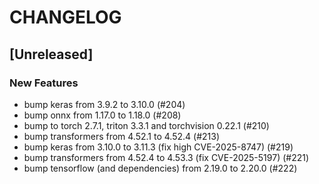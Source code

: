 # CHANGELOG

## [Unreleased]

### New Features

- bump keras from 3.9.2 to 3.10.0 (#204)
- bump onnx from 1.17.0 to 1.18.0 (#208)
- bump to torch 2.7.1, triton 3.3.1 and torchvision 0.22.1 (#210)
- bump transformers from 4.52.1 to 4.52.4 (#213)
- bump keras from 3.10.0 to 3.11.3 (fix high CVE-2025-8747) (#219)
- bump transformers from 4.52.4 to 4.53.3 (fix CVE-2025-5197) (#221)
- bump tensorflow (and dependencies) from 2.19.0 to 2.20.0 (#222)


